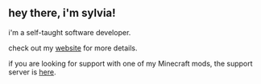## hey there, i'm sylvia!
i'm a self-taught software developer.

check out my [website](https://sylvie.lol) for more details.

if you are looking for support with one of my Minecraft mods, the support server is [here](https://discord.gg/5qzrB98sBA).
